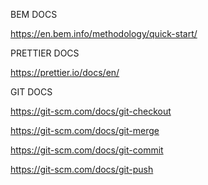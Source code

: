 BEM DOCS

https://en.bem.info/methodology/quick-start/

PRETTIER DOCS

https://prettier.io/docs/en/

GIT DOCS

https://git-scm.com/docs/git-checkout

https://git-scm.com/docs/git-merge

https://git-scm.com/docs/git-commit

https://git-scm.com/docs/git-push
